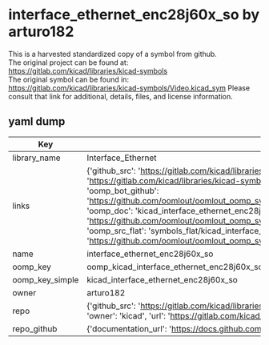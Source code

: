 # interface_ethernet_enc28j60x_so by arturo182  
This is a harvested standardized copy of a symbol from github.  
The original project can be found at:  
https://gitlab.com/kicad/libraries/kicad-symbols  
The original symbol can be found in:
https://gitlab.com/kicad/libraries/kicad-symbols/Video.kicad_sym
Please consult that link for additional, details, files, and license information.  
## yaml dump  
| Key | Value |  
| --- | --- |  
| library_name | Interface_Ethernet |  
| links | {'github_src': 'https://gitlab.com/kicad/libraries/kicad-symbols/Video.kicad_sym', 'github_src_repo': 'https://gitlab.com/kicad/libraries/kicad-symbols', 'oomp_bot': 'kicad_interface_ethernet_enc28j60x_so/working', 'oomp_bot_github': 'https://github.com/oomlout/oomlout_oomp_symbol_bot/tree/main/kicad_interface_ethernet_enc28j60x_so/working', 'oomp_doc': 'kicad_interface_ethernet_enc28j60x_so/working', 'oomp_doc_github': 'https://github.com/oomlout/oomlout_oomp_symbol_doc/tree/main/kicad_interface_ethernet_enc28j60x_so/working', 'oomp_src_flat': 'symbols_flat/kicad_interface_ethernet_enc28j60x_so/working', 'oomp_src_flat_github': 'https://github.com/oomlout/oomlout_oomp_symbol_src/tree/main/kicad_interface_ethernet_enc28j60x_so/working'} |  
| name | interface_ethernet_enc28j60x_so |  
| oomp_key | oomp_kicad_interface_ethernet_enc28j60x_so |  
| oomp_key_simple | kicad_interface_ethernet_enc28j60x_so |  
| owner | arturo182 |  
| repo | {'github_src': 'https://gitlab.com/kicad/libraries/kicad-symbols/Video.kicad_sym', 'name': 'libraries/kicad-symbols', 'owner': 'kicad', 'url': 'https://gitlab.com/kicad/libraries/kicad-symbols'} |  
| repo_github | {'documentation_url': 'https://docs.github.com/rest/repos/repos#get-a-repository', 'message': 'Not Found'} |  

